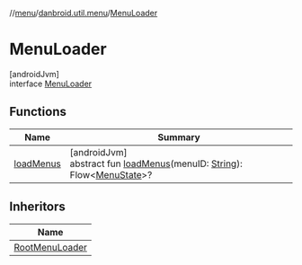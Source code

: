 //[menu](../../../index.md)/[danbroid.util.menu](../index.md)/[MenuLoader](index.md)

# MenuLoader

[androidJvm]\
interface [MenuLoader](index.md)

## Functions

| Name | Summary |
|---|---|
| [loadMenus](load-menus.md) | [androidJvm]<br>abstract fun [loadMenus](load-menus.md)(menuID: [String](https://kotlinlang.org/api/latest/jvm/stdlib/kotlin/-string/index.html)): Flow&lt;[MenuState](../-menu-state/index.md)&gt;? |

## Inheritors

| Name |
|---|
| [RootMenuLoader](../-root-menu-loader/index.md) |
